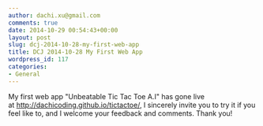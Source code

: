 ```yaml
---
author: dachi.xu@gmail.com
comments: true
date: 2014-10-29 00:54:43+00:00
layout: post
slug: dcj-2014-10-28-my-first-web-app
title: DCJ 2014-10-28 My First Web App
wordpress_id: 117
categories:
- General
---
```


My first web app "Unbeatable Tic Tac Toe A.I" has gone live at http://dachicoding.github.io/tictactoe/, I sincerely invite you to try it if you feel like to, and I welcome your feedback and comments. Thank you!


